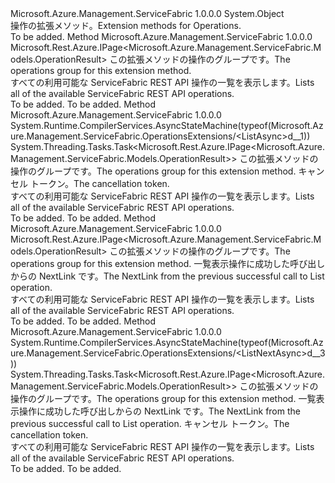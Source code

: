 <Type Name="OperationsExtensions" FullName="Microsoft.Azure.Management.ServiceFabric.OperationsExtensions">
  <TypeSignature Language="C#" Value="public static class OperationsExtensions" />
  <TypeSignature Language="ILAsm" Value=".class public auto ansi abstract sealed beforefieldinit OperationsExtensions extends System.Object" />
  <TypeSignature Language="DocId" Value="T:Microsoft.Azure.Management.ServiceFabric.OperationsExtensions" />
  <TypeSignature Language="VB.NET" Value="Public Module OperationsExtensions" />
  <TypeSignature Language="F#" Value="type OperationsExtensions = class" />
  <AssemblyInfo>
    <AssemblyName>Microsoft.Azure.Management.ServiceFabric</AssemblyName>
    <AssemblyVersion>1.0.0.0</AssemblyVersion>
  </AssemblyInfo>
  <Base>
    <BaseTypeName>System.Object</BaseTypeName>
  </Base>
  <Interfaces />
  <Docs>
    <summary>
            <span data-ttu-id="8e83c-101">操作の拡張メソッド。</span><span class="sxs-lookup"><span data-stu-id="8e83c-101">Extension methods for Operations.</span></span>
            </summary>
    <remarks>To be added.</remarks>
  </Docs>
  <Members>
    <Member MemberName="List">
      <MemberSignature Language="C#" Value="public static Microsoft.Rest.Azure.IPage&lt;Microsoft.Azure.Management.ServiceFabric.Models.OperationResult&gt; List (this Microsoft.Azure.Management.ServiceFabric.IOperations operations);" />
      <MemberSignature Language="ILAsm" Value=".method public static hidebysig class Microsoft.Rest.Azure.IPage`1&lt;class Microsoft.Azure.Management.ServiceFabric.Models.OperationResult&gt; List(class Microsoft.Azure.Management.ServiceFabric.IOperations operations) cil managed" />
      <MemberSignature Language="DocId" Value="M:Microsoft.Azure.Management.ServiceFabric.OperationsExtensions.List(Microsoft.Azure.Management.ServiceFabric.IOperations)" />
      <MemberSignature Language="VB.NET" Value="&lt;Extension()&gt;&#xA;Public Function List (operations As IOperations) As IPage(Of OperationResult)" />
      <MemberSignature Language="F#" Value="static member List : Microsoft.Azure.Management.ServiceFabric.IOperations -&gt; Microsoft.Rest.Azure.IPage&lt;Microsoft.Azure.Management.ServiceFabric.Models.OperationResult&gt;" Usage="Microsoft.Azure.Management.ServiceFabric.OperationsExtensions.List operations" />
      <MemberType>Method</MemberType>
      <AssemblyInfo>
        <AssemblyName>Microsoft.Azure.Management.ServiceFabric</AssemblyName>
        <AssemblyVersion>1.0.0.0</AssemblyVersion>
      </AssemblyInfo>
      <ReturnValue>
        <ReturnType>Microsoft.Rest.Azure.IPage&lt;Microsoft.Azure.Management.ServiceFabric.Models.OperationResult&gt;</ReturnType>
      </ReturnValue>
      <Parameters>
        <Parameter Name="operations" Type="Microsoft.Azure.Management.ServiceFabric.IOperations" RefType="this" />
      </Parameters>
      <Docs>
        <param name="operations">
            <span data-ttu-id="8e83c-102">この拡張メソッドの操作のグループです。</span><span class="sxs-lookup"><span data-stu-id="8e83c-102">The operations group for this extension method.</span></span>
            </param>
        <summary>
            <span data-ttu-id="8e83c-103">すべての利用可能な ServiceFabric REST API 操作の一覧を表示します。</span><span class="sxs-lookup"><span data-stu-id="8e83c-103">Lists all of the available ServiceFabric REST API operations.</span></span>
            </summary>
        <returns>To be added.</returns>
        <remarks>To be added.</remarks>
      </Docs>
    </Member>
    <Member MemberName="ListAsync">
      <MemberSignature Language="C#" Value="public static System.Threading.Tasks.Task&lt;Microsoft.Rest.Azure.IPage&lt;Microsoft.Azure.Management.ServiceFabric.Models.OperationResult&gt;&gt; ListAsync (this Microsoft.Azure.Management.ServiceFabric.IOperations operations, System.Threading.CancellationToken cancellationToken = null);" />
      <MemberSignature Language="ILAsm" Value=".method public static hidebysig class System.Threading.Tasks.Task`1&lt;class Microsoft.Rest.Azure.IPage`1&lt;class Microsoft.Azure.Management.ServiceFabric.Models.OperationResult&gt;&gt; ListAsync(class Microsoft.Azure.Management.ServiceFabric.IOperations operations, valuetype System.Threading.CancellationToken cancellationToken) cil managed" />
      <MemberSignature Language="DocId" Value="M:Microsoft.Azure.Management.ServiceFabric.OperationsExtensions.ListAsync(Microsoft.Azure.Management.ServiceFabric.IOperations,System.Threading.CancellationToken)" />
      <MemberSignature Language="F#" Value="static member ListAsync : Microsoft.Azure.Management.ServiceFabric.IOperations * System.Threading.CancellationToken -&gt; System.Threading.Tasks.Task&lt;Microsoft.Rest.Azure.IPage&lt;Microsoft.Azure.Management.ServiceFabric.Models.OperationResult&gt;&gt;" Usage="Microsoft.Azure.Management.ServiceFabric.OperationsExtensions.ListAsync (operations, cancellationToken)" />
      <MemberType>Method</MemberType>
      <AssemblyInfo>
        <AssemblyName>Microsoft.Azure.Management.ServiceFabric</AssemblyName>
        <AssemblyVersion>1.0.0.0</AssemblyVersion>
      </AssemblyInfo>
      <Attributes>
        <Attribute>
          <AttributeName>System.Runtime.CompilerServices.AsyncStateMachine(typeof(Microsoft.Azure.Management.ServiceFabric.OperationsExtensions/&lt;ListAsync&gt;d__1))</AttributeName>
        </Attribute>
      </Attributes>
      <ReturnValue>
        <ReturnType>System.Threading.Tasks.Task&lt;Microsoft.Rest.Azure.IPage&lt;Microsoft.Azure.Management.ServiceFabric.Models.OperationResult&gt;&gt;</ReturnType>
      </ReturnValue>
      <Parameters>
        <Parameter Name="operations" Type="Microsoft.Azure.Management.ServiceFabric.IOperations" RefType="this" />
        <Parameter Name="cancellationToken" Type="System.Threading.CancellationToken" />
      </Parameters>
      <Docs>
        <param name="operations">
            <span data-ttu-id="8e83c-104">この拡張メソッドの操作のグループです。</span><span class="sxs-lookup"><span data-stu-id="8e83c-104">The operations group for this extension method.</span></span>
            </param>
        <param name="cancellationToken">
            <span data-ttu-id="8e83c-105">キャンセル トークン。</span><span class="sxs-lookup"><span data-stu-id="8e83c-105">The cancellation token.</span></span>
            </param>
        <summary>
            <span data-ttu-id="8e83c-106">すべての利用可能な ServiceFabric REST API 操作の一覧を表示します。</span><span class="sxs-lookup"><span data-stu-id="8e83c-106">Lists all of the available ServiceFabric REST API operations.</span></span>
            </summary>
        <returns>To be added.</returns>
        <remarks>To be added.</remarks>
      </Docs>
    </Member>
    <Member MemberName="ListNext">
      <MemberSignature Language="C#" Value="public static Microsoft.Rest.Azure.IPage&lt;Microsoft.Azure.Management.ServiceFabric.Models.OperationResult&gt; ListNext (this Microsoft.Azure.Management.ServiceFabric.IOperations operations, string nextPageLink);" />
      <MemberSignature Language="ILAsm" Value=".method public static hidebysig class Microsoft.Rest.Azure.IPage`1&lt;class Microsoft.Azure.Management.ServiceFabric.Models.OperationResult&gt; ListNext(class Microsoft.Azure.Management.ServiceFabric.IOperations operations, string nextPageLink) cil managed" />
      <MemberSignature Language="DocId" Value="M:Microsoft.Azure.Management.ServiceFabric.OperationsExtensions.ListNext(Microsoft.Azure.Management.ServiceFabric.IOperations,System.String)" />
      <MemberSignature Language="VB.NET" Value="&lt;Extension()&gt;&#xA;Public Function ListNext (operations As IOperations, nextPageLink As String) As IPage(Of OperationResult)" />
      <MemberSignature Language="F#" Value="static member ListNext : Microsoft.Azure.Management.ServiceFabric.IOperations * string -&gt; Microsoft.Rest.Azure.IPage&lt;Microsoft.Azure.Management.ServiceFabric.Models.OperationResult&gt;" Usage="Microsoft.Azure.Management.ServiceFabric.OperationsExtensions.ListNext (operations, nextPageLink)" />
      <MemberType>Method</MemberType>
      <AssemblyInfo>
        <AssemblyName>Microsoft.Azure.Management.ServiceFabric</AssemblyName>
        <AssemblyVersion>1.0.0.0</AssemblyVersion>
      </AssemblyInfo>
      <ReturnValue>
        <ReturnType>Microsoft.Rest.Azure.IPage&lt;Microsoft.Azure.Management.ServiceFabric.Models.OperationResult&gt;</ReturnType>
      </ReturnValue>
      <Parameters>
        <Parameter Name="operations" Type="Microsoft.Azure.Management.ServiceFabric.IOperations" RefType="this" />
        <Parameter Name="nextPageLink" Type="System.String" />
      </Parameters>
      <Docs>
        <param name="operations">
            <span data-ttu-id="8e83c-107">この拡張メソッドの操作のグループです。</span><span class="sxs-lookup"><span data-stu-id="8e83c-107">The operations group for this extension method.</span></span>
            </param>
        <param name="nextPageLink">
            <span data-ttu-id="8e83c-108">一覧表示操作に成功した呼び出しからの NextLink です。</span><span class="sxs-lookup"><span data-stu-id="8e83c-108">The NextLink from the previous successful call to List operation.</span></span>
            </param>
        <summary>
            <span data-ttu-id="8e83c-109">すべての利用可能な ServiceFabric REST API 操作の一覧を表示します。</span><span class="sxs-lookup"><span data-stu-id="8e83c-109">Lists all of the available ServiceFabric REST API operations.</span></span>
            </summary>
        <returns>To be added.</returns>
        <remarks>To be added.</remarks>
      </Docs>
    </Member>
    <Member MemberName="ListNextAsync">
      <MemberSignature Language="C#" Value="public static System.Threading.Tasks.Task&lt;Microsoft.Rest.Azure.IPage&lt;Microsoft.Azure.Management.ServiceFabric.Models.OperationResult&gt;&gt; ListNextAsync (this Microsoft.Azure.Management.ServiceFabric.IOperations operations, string nextPageLink, System.Threading.CancellationToken cancellationToken = null);" />
      <MemberSignature Language="ILAsm" Value=".method public static hidebysig class System.Threading.Tasks.Task`1&lt;class Microsoft.Rest.Azure.IPage`1&lt;class Microsoft.Azure.Management.ServiceFabric.Models.OperationResult&gt;&gt; ListNextAsync(class Microsoft.Azure.Management.ServiceFabric.IOperations operations, string nextPageLink, valuetype System.Threading.CancellationToken cancellationToken) cil managed" />
      <MemberSignature Language="DocId" Value="M:Microsoft.Azure.Management.ServiceFabric.OperationsExtensions.ListNextAsync(Microsoft.Azure.Management.ServiceFabric.IOperations,System.String,System.Threading.CancellationToken)" />
      <MemberSignature Language="F#" Value="static member ListNextAsync : Microsoft.Azure.Management.ServiceFabric.IOperations * string * System.Threading.CancellationToken -&gt; System.Threading.Tasks.Task&lt;Microsoft.Rest.Azure.IPage&lt;Microsoft.Azure.Management.ServiceFabric.Models.OperationResult&gt;&gt;" Usage="Microsoft.Azure.Management.ServiceFabric.OperationsExtensions.ListNextAsync (operations, nextPageLink, cancellationToken)" />
      <MemberType>Method</MemberType>
      <AssemblyInfo>
        <AssemblyName>Microsoft.Azure.Management.ServiceFabric</AssemblyName>
        <AssemblyVersion>1.0.0.0</AssemblyVersion>
      </AssemblyInfo>
      <Attributes>
        <Attribute>
          <AttributeName>System.Runtime.CompilerServices.AsyncStateMachine(typeof(Microsoft.Azure.Management.ServiceFabric.OperationsExtensions/&lt;ListNextAsync&gt;d__3))</AttributeName>
        </Attribute>
      </Attributes>
      <ReturnValue>
        <ReturnType>System.Threading.Tasks.Task&lt;Microsoft.Rest.Azure.IPage&lt;Microsoft.Azure.Management.ServiceFabric.Models.OperationResult&gt;&gt;</ReturnType>
      </ReturnValue>
      <Parameters>
        <Parameter Name="operations" Type="Microsoft.Azure.Management.ServiceFabric.IOperations" RefType="this" />
        <Parameter Name="nextPageLink" Type="System.String" />
        <Parameter Name="cancellationToken" Type="System.Threading.CancellationToken" />
      </Parameters>
      <Docs>
        <param name="operations">
            <span data-ttu-id="8e83c-110">この拡張メソッドの操作のグループです。</span><span class="sxs-lookup"><span data-stu-id="8e83c-110">The operations group for this extension method.</span></span>
            </param>
        <param name="nextPageLink">
            <span data-ttu-id="8e83c-111">一覧表示操作に成功した呼び出しからの NextLink です。</span><span class="sxs-lookup"><span data-stu-id="8e83c-111">The NextLink from the previous successful call to List operation.</span></span>
            </param>
        <param name="cancellationToken">
            <span data-ttu-id="8e83c-112">キャンセル トークン。</span><span class="sxs-lookup"><span data-stu-id="8e83c-112">The cancellation token.</span></span>
            </param>
        <summary>
            <span data-ttu-id="8e83c-113">すべての利用可能な ServiceFabric REST API 操作の一覧を表示します。</span><span class="sxs-lookup"><span data-stu-id="8e83c-113">Lists all of the available ServiceFabric REST API operations.</span></span>
            </summary>
        <returns>To be added.</returns>
        <remarks>To be added.</remarks>
      </Docs>
    </Member>
  </Members>
</Type>